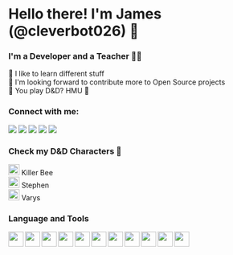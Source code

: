 # Hello there! I'm James (@cleverbot026) 👋

### I'm a Developer and a Teacher 👨‍💻

📌 I like to learn different stuff <br/>
📌 I'm looking forward to contribute more to Open Source projects <br/>
📌 You play D&D? HMU 🤙


### Connect with me:

[<img src="https://img.icons8.com/ios-glyphs/30/000000/facebook-new.png"/>][facebook]
[<img src="https://img.icons8.com/ios-glyphs/30/000000/twitter.png"/>][twitter]
[<img src="https://img.icons8.com/ios-glyphs/30/000000/instagram-new.png"/>][instagram]
[<img src="https://img.icons8.com/ios-glyphs/30/000000/linkedin.png"/>][linkedin]
[<img src="https://img.icons8.com/ios-glyphs/30/000000/reddit.png"/>][reddit]

### Check my D&D Characters 🎲

[<img width="22px" src="https://img.icons8.com/color/48/000000/katana.png"/>][killerbee] Killer Bee 
<br/>
[<img width="22px" src="https://img.icons8.com/color/48/000000/illuminati-symbol.png"/>][stephen] Stephen
<br/>
[<img width="22px" src="https://img.icons8.com/color/48/000000/mage-staff.png"/>][varys] Varys

### Language and Tools

[<img align="left" width="30px" src="https://img.icons8.com/color/48/000000/sublime-text.png"/>][sublime]
[<img align="left" width="30px" src="https://img.icons8.com/color/48/000000/html-5.png"/>][html5]
[<img align="left" width="30px" src="https://img.icons8.com/color/48/000000/css3.png"/>][css3]
[<img align="left" width="30px" src="https://img.icons8.com/color/48/000000/javascript.png"/>][js]
[<img align="left" width="30px" src="https://img.icons8.com/officel/40/000000/react.png"/>][reactjs]
[<img align="left" width="30px" src="https://img.icons8.com/color/48/000000/bootstrap.png"/>][boot]
[<img align="left" width="30px" src="https://img.icons8.com/offices/30/000000/php-logo.png"/>][php]
[<img align="left" width="30px" src="https://img.icons8.com/windows/32/000000/laravel.png"/>][laravel]
[<img align="left" width="30px" src="https://img.icons8.com/ios-filled/50/000000/mysql-logo.png"/>][mysql]
[<img align="left" width="30px" src="https://img.icons8.com/color/48/000000/git.png"/>][git]
[<img align="left" width="30px" src="https://img.icons8.com/ios-glyphs/30/000000/github.png"/>][github]

<br/>


[killerbee]: https://ddb.ac/characters/26187755/aJmpqg
[varys]: https://ddb.ac/characters/26183754/P8egaU
[stephen]: https://ddb.ac/characters/26192620/J3MOaO

[facebook]: https://fb.me/james.labnao
[twitter]: https://www.twitter.com/jameslovenow
[instagram]: https://www.instagram.com/jameslovenow
[linkedin]: https://www.linkedin.com/in/jameslabnao
[reddit]: https://wwww.reddit.com/u/jameslovenow

[sublime]: https://www.sublimetext.com/
[html5]: https://www.w3schools.com/html/ 
[css3]: https://www.w3schools.com/css/
[js]: https://www.javascript.com/
[reactjs]: https://reactjs.org/
[boot]: https://getbootstrap.com/
[php]: https://www.php.net/
[laravel]: https://laravel.com/
[mysql]: https://www.mysql.com/
[git]: https://git-scm.com/
[github]: https://www.github.com/cleverbot026